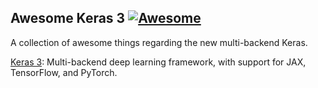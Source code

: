 ## **Awesome Keras 3** [![Awesome](https://cdn.rawgit.com/sindresorhus/awesome/d7305f38d29fed78fa85652e3a63e154dd8e8829/media/badge.svg)](https://github.com/sindresorhus/awesome)

A collection of awesome things regarding the new multi-backend Keras.

[Keras 3](https://github.com/keras-team/keras): Multi-backend deep learning framework, with support for JAX, TensorFlow, and PyTorch.
